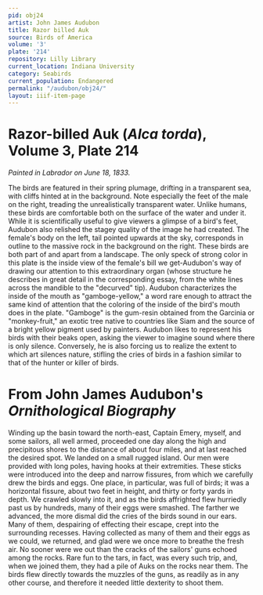 ```yaml
---
pid: obj24
artist: John James Audubon
title: Razor billed Auk
source: Birds of America
volume: '3'
plate: '214'
repository: Lilly Library
current_location: Indiana University
category: Seabirds
current_population: Endangered
permalink: "/audubon/obj24/"
layout: iiif-item-page
---
```


# Razor-billed Auk (_Alca torda_), Volume 3, Plate 214

_Painted in Labrador on June 18, 1833._

The birds are featured in their spring plumage, drifting in a transparent sea, with cliffs hinted at in the background. Note especially the feet of the male on the right, treading the unrealistically transparent water. Unlike humans, these birds are comfortable both on the surface of the water and under it. While it is scientifically useful to give viewers a glimpse of a bird's feet, Audubon also relished the stagey quality of the image he had created. The female's body on the left, tail pointed upwards at the sky, corresponds in outline to the massive rock in the background on the right. These birds are both part of and apart from a landscape. The only speck of strong color in this plate is the inside view of the female's bill we get-Audubon's way of drawing our attention to this extraordinary organ (whose structure he describes in great detail in the corresponding essay, from the white lines across the mandible to the "decurved" tip). Audubon characterizes the inside of the mouth as "gamboge-yellow," a word rare enough to attract the same kind of attention that the coloring of the inside of the bird's mouth does in the plate. "Gamboge" is the gum-resin obtained from the Garcinia or "monkey-fruit," an exotic tree native to countries like Siam and the source of a bright yellow pigment used by painters. Audubon likes to represent his birds with their beaks open, asking the viewer to imagine sound where there is only silence. Conversely, he is also forcing us to realize the extent to which art silences nature, stifling the cries of birds in a fashion similar to that of the hunter or killer of birds.

# From John James Audubon's _Ornithological Biography_

Winding up the basin toward the north-east, Captain Emery, myself, and some sailors, all well armed, proceeded one day along the high and precipitous shores to the distance of about four miles, and at last reached the desired spot. We landed on a small rugged island. Our men were provided with long poles, having hooks at their extremities. These sticks were introduced into the deep and narrow fissures, from which we carefully drew the birds and eggs. One place, in particular, was full of birds; it was a horizontal fissure, about two feet in height, and thirty or forty yards in depth. We crawled slowly into it, and as the birds affrighted flew hurriedly past us by hundreds, many of their eggs were smashed. The farther we advanced, the more dismal did the cries of the birds sound in our ears. Many of them, despairing of effecting their escape, crept into the surrounding recesses. Having collected as many of them and their eggs as we could, we returned, and glad were we once more to breathe the fresh air. No sooner were we out than the cracks of the sailors' guns echoed among the rocks. Rare fun to the tars, in fact, was every such trip, and, when we joined them, they had a pile of Auks on the rocks near them. The birds flew directly towards the muzzles of the guns, as readily as in any other course, and therefore it needed little dexterity to shoot them.